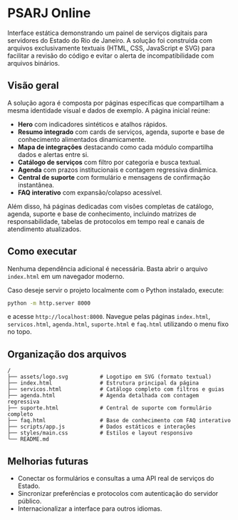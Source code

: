 # PSARJ Online

Interface estática demonstrando um painel de serviços digitais para servidores do Estado do Rio de Janeiro.
A solução foi construída com arquivos exclusivamente textuais (HTML, CSS, JavaScript e SVG) para facilitar a revisão do código e evitar o alerta de incompatibilidade com arquivos binários.

## Visão geral

A solução agora é composta por páginas específicas que compartilham a mesma identidade visual e dados de exemplo. A página
inicial reúne:

- **Hero** com indicadores sintéticos e atalhos rápidos.
- **Resumo integrado** com cards de serviços, agenda, suporte e base de conhecimento alimentados dinamicamente.
- **Mapa de integrações** destacando como cada módulo compartilha dados e alertas entre si.
- **Catálogo de serviços** com filtro por categoria e busca textual.
- **Agenda** com prazos institucionais e contagem regressiva dinâmica.
- **Central de suporte** com formulário e mensagens de confirmação instantânea.
- **FAQ interativo** com expansão/colapso acessível.

Além disso, há páginas dedicadas com visões completas de catálogo, agenda, suporte e base de conhecimento, incluindo matrizes
de responsabilidade, tabelas de protocolos em tempo real e canais de atendimento atualizados.

## Como executar

Nenhuma dependência adicional é necessária. Basta abrir o arquivo `index.html` em um navegador moderno.

Caso deseje servir o projeto localmente com o Python instalado, execute:

```bash
python -m http.server 8000
```

e acesse `http://localhost:8000`. Navegue pelas páginas `index.html`, `servicos.html`, `agenda.html`, `suporte.html` e
`faq.html` utilizando o menu fixo no topo.

## Organização dos arquivos

```
/
├── assets/logo.svg          # Logotipo em SVG (formato textual)
├── index.html               # Estrutura principal da página
├── servicos.html            # Catálogo completo com filtros e guias
├── agenda.html              # Agenda detalhada com contagem regressiva
├── suporte.html             # Central de suporte com formulário completo
├── faq.html                 # Base de conhecimento com FAQ interativo
├── scripts/app.js           # Dados estáticos e interações
├── styles/main.css          # Estilos e layout responsivo
└── README.md
```

## Melhorias futuras

- Conectar os formulários e consultas a uma API real de serviços do Estado.
- Sincronizar preferências e protocolos com autenticação do servidor público.
- Internacionalizar a interface para outros idiomas.
